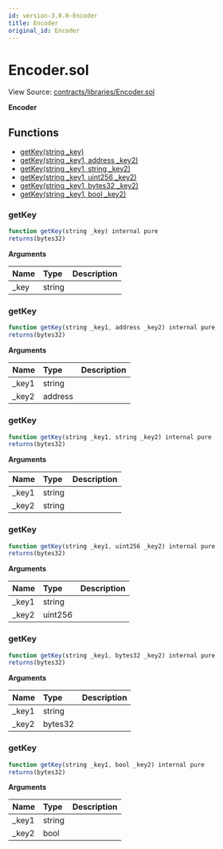 ```yaml
---
id: version-3.0.0-Encoder
title: Encoder
original_id: Encoder
---
```


# Encoder.sol

View Source: [contracts/libraries/Encoder.sol](https://github.com/remon-nashid/polymath-core/tree/0c5593835be9dcec69d8de5b12eb17bc7cd77adc/contracts/libraries/Encoder.sol)

**Encoder**

## Functions

* [getKey\(string \_key\)](encoder.md#getkey)
* [getKey\(string \_key1, address \_key2\)](encoder.md#getkey)
* [getKey\(string \_key1, string \_key2\)](encoder.md#getkey)
* [getKey\(string \_key1, uint256 \_key2\)](encoder.md#getkey)
* [getKey\(string \_key1, bytes32 \_key2\)](encoder.md#getkey)
* [getKey\(string \_key1, bool \_key2\)](encoder.md#getkey)

### getKey

```javascript
function getKey(string _key) internal pure
returns(bytes32)
```

**Arguments**

| Name | Type | Description |
| :--- | :--- | :--- |
| \_key | string |  |

### getKey

```javascript
function getKey(string _key1, address _key2) internal pure
returns(bytes32)
```

**Arguments**

| Name | Type | Description |
| :--- | :--- | :--- |
| \_key1 | string |  |
| \_key2 | address |  |

### getKey

```javascript
function getKey(string _key1, string _key2) internal pure
returns(bytes32)
```

**Arguments**

| Name | Type | Description |
| :--- | :--- | :--- |
| \_key1 | string |  |
| \_key2 | string |  |

### getKey

```javascript
function getKey(string _key1, uint256 _key2) internal pure
returns(bytes32)
```

**Arguments**

| Name | Type | Description |
| :--- | :--- | :--- |
| \_key1 | string |  |
| \_key2 | uint256 |  |

### getKey

```javascript
function getKey(string _key1, bytes32 _key2) internal pure
returns(bytes32)
```

**Arguments**

| Name | Type | Description |
| :--- | :--- | :--- |
| \_key1 | string |  |
| \_key2 | bytes32 |  |

### getKey

```javascript
function getKey(string _key1, bool _key2) internal pure
returns(bytes32)
```

**Arguments**

| Name | Type | Description |
| :--- | :--- | :--- |
| \_key1 | string |  |
| \_key2 | bool |  |


